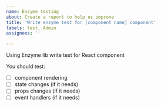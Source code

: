 ```yaml
---
name: Enzyme testing
about: Create a report to help us improve
title: 'Write enzyme test for [component name] component'
labels: test, Admin
assignees: ''

---
```


Using Enzyme lib write test for React component 

You should test:
- [ ] component rendering
- [ ] state changes (if it needs)
- [ ] props changes (if it needs)
- [ ] event handlers (if it needs)
